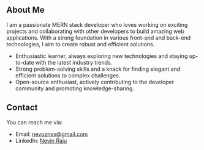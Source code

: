 ## About Me
I am a passionate MERN stack developer who loves working on exciting projects and collaborating with other developers to build amazing web applications. With a strong foundation in various front-end and back-end technologies, I aim to create robust and efficient solutions.

- Enthusiastic learner, always exploring new technologies and staying up-to-date with the latest industry trends.
- Strong problem-solving skills and a knack for finding elegant and efficient solutions to complex challenges.
- Open-source enthusiast, actively contributing to the developer community and promoting knowledge-sharing.

## Contact
You can reach me via:
- Email: [nevoznvx@gmail.com](nevoznvx@gmail.com)
- LinkedIn: [Nevin Raju](https://www.linkedin.com/in/nevinraju/)
